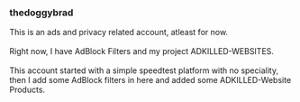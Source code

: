 ### thedoggybrad
This is an ads and privacy related account, atleast for now.
<br>
<br>
Right now, I have AdBlock Filters and my project ADKILLED-WEBSITES.
<br>
<br>
This account started with a simple speedtest platform with no speciality, then I add some AdBlock filters in here and added some ADKILLED-Website Products.
